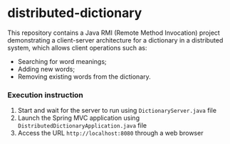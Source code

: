 # distributed-dictionary

This repository contains a Java RMI (Remote Method Invocation) project demonstrating a client-server architecture for a dictionary in a distributed system, which allows client operations such as:
- Searching for word meanings;
- Adding new words; 
- Removing existing words from the dictionary.

### Execution instruction

1. Start and wait for the server to run using `DictionaryServer.java` file
2. Launch the Spring MVC application using `DistributedDictionaryApplication.java` file
3. Access the URL `http://localhost:8080` through a web browser